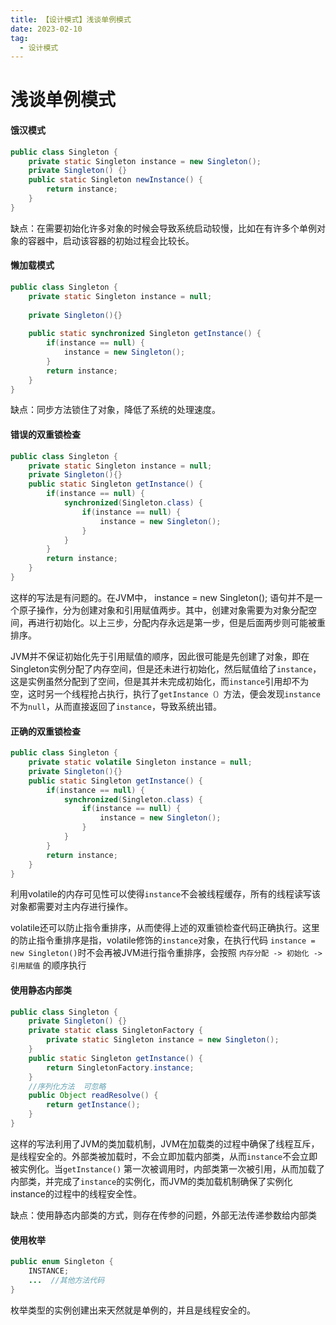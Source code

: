 ```yaml
---
title: 【设计模式】浅谈单例模式
date: 2023-02-10
tag: 
  - 设计模式
---
```

# 浅谈单例模式

#### 饿汉模式

```java
public class Singleton {
    private static Singleton instance = new Singleton();
    private Singleton() {}
    public static Singleton newInstance() {
        return instance;
    }
}
```

缺点：在需要初始化许多对象的时候会导致系统启动较慢，比如在有许多个单例对象的容器中，启动该容器的初始过程会比较长。

#### 懒加载模式

```java
public class Singleton {
    private static Singleton instance = null;
    
    private Singleton(){}
    
    public static synchronized Singleton getInstance() {
        if(instance == null) {
            instance = new Singleton();
        }
        return instance;
    }
}
```

缺点：同步方法锁住了对象，降低了系统的处理速度。

#### 错误的双重锁检查

```java
public class Singleton {
    private static Singleton instance = null;
    private Singleton(){}
    public static Singleton getInstance() {
        if(instance == null) {
            synchronized(Singleton.class) {
                if(instance == null) {
                    instance = new Singleton();
                }
            }
        }
        return instance;
    }
}
```

这样的写法是有问题的。在JVM中， instance = new Singleton(); 语句并不是一个原子操作，分为创建对象和引用赋值两步。其中，创建对象需要为对象分配空间，再进行初始化。以上三步，分配内存永远是第一步，但是后面两步则可能被重排序。

JVM并不保证初始化先于引用赋值的顺序，因此很可能是先创建了对象，即在Singleton实例分配了内存空间，但是还未进行初始化，然后赋值给了`instance`，这是实例虽然分配到了空间，但是其并未完成初始化，而`instance`引用却不为空，这时另一个线程抢占执行，执行了`getInstance（）`方法，便会发现`instance`不为`null`，从而直接返回了`instance`，导致系统出错。

#### 正确的双重锁检查

```java
public class Singleton {
    private static volatile Singleton instance = null;
    private Singleton(){}
    public static Singleton getInstance() {
        if(instance == null) {
            synchronized(Singleton.class) {
                if(instance == null) {
                    instance = new Singleton();
                }
            }
        }
        return instance;
    }
}
```

利用volatile的内存可见性可以使得`instance`不会被线程缓存，所有的线程读写该对象都需要对主内存进行操作。

volatile还可以防止指令重排序，从而使得上述的双重锁检查代码正确执行。这里的防止指令重排序是指，volatile修饰的`instance`对象，在执行代码 `instance = new Singleton()`时不会再被JVM进行指令重排序，会按照 `内存分配 -> 初始化 -> 引用赋值` 的顺序执行

#### 使用静态内部类

```java
public class Singleton {
    private Singleton() {}
    private static class SingletonFactory {
        private static Singleton instance = new Singleton();
    }
    public static Singleton getInstance() {
        return SingletonFactory.instance;
    }
    //序列化方法  可忽略
    public Object readResolve() {
        return getInstance();
    }
}
```

这样的写法利用了JVM的类加载机制，JVM在加载类的过程中确保了线程互斥，是线程安全的。外部类被加载时，不会立即加载内部类，从而`instance`不会立即被实例化。当`getInstance()` 第一次被调用时，内部类第一次被引用，从而加载了内部类，并完成了`instance`的实例化，而JVM的类加载机制确保了实例化instance的过程中的线程安全性。

缺点：使用静态内部类的方式，则存在传参的问题，外部无法传递参数给内部类

#### 使用枚举

```java
public enum Singleton {
    INSTANCE;
    ...  //其他方法代码
}
```

枚举类型的实例创建出来天然就是单例的，并且是线程安全的。